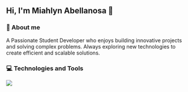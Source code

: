 ##  Hi, I'm Miahlyn Abellanosa 👋

### 🚀 About me
<div align="left">
A Passionate Student Developer who enjoys building innovative projects and solving complex problems. Always exploring new technologies to create efficient and scalable solutions.
</div>

### 💻 Technologies and Tools
<p align="left">
  <a href="https://skillicons.dev">
    <img src="https://skillicons.dev/icons?i=html,css,javascript,java,py,git" />
  </a>
</p>
